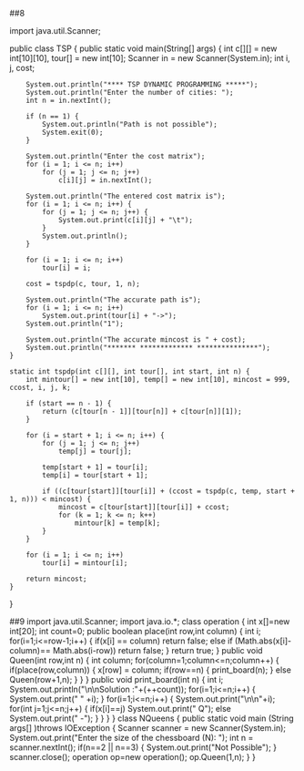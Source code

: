 ##8
 
import java.util.Scanner;

public class TSP {
    public static void main(String[] args) {
        int c[][] = new int[10][10], tour[] = new int[10];
        Scanner in = new Scanner(System.in);
        int i, j, cost;
        
        System.out.println("**** TSP DYNAMIC PROGRAMMING *****");
        System.out.println("Enter the number of cities: ");
        int n = in.nextInt();
        
        if (n == 1) {
            System.out.println("Path is not possible");
            System.exit(0);
        }
        
        System.out.println("Enter the cost matrix");
        for (i = 1; i <= n; i++)
            for (j = 1; j <= n; j++)
                c[i][j] = in.nextInt();
        
        System.out.println("The entered cost matrix is");
        for (i = 1; i <= n; i++) {
            for (j = 1; j <= n; j++) {
                System.out.print(c[i][j] + "\t");
            }
            System.out.println();
        }
        
        for (i = 1; i <= n; i++)
            tour[i] = i;
        
        cost = tspdp(c, tour, 1, n);
        
        System.out.println("The accurate path is");
        for (i = 1; i <= n; i++)
            System.out.print(tour[i] + "->");
        System.out.println("1");
        
        System.out.println("The accurate mincost is " + cost);
        System.out.println("******* ************* ***************");
    }
    
    static int tspdp(int c[][], int tour[], int start, int n) {
        int mintour[] = new int[10], temp[] = new int[10], mincost = 999, ccost, i, j, k;
        
        if (start == n - 1) {
            return (c[tour[n - 1]][tour[n]] + c[tour[n]][1]);
        }
        
        for (i = start + 1; i <= n; i++) {
            for (j = 1; j <= n; j++)
                temp[j] = tour[j];
            
            temp[start + 1] = tour[i];
            temp[i] = tour[start + 1];
            
            if ((c[tour[start]][tour[i]] + (ccost = tspdp(c, temp, start + 1, n))) < mincost) {
                mincost = c[tour[start]][tour[i]] + ccost;
                for (k = 1; k <= n; k++)
                    mintour[k] = temp[k];
            }
        }
        
        for (i = 1; i <= n; i++)
            tour[i] = mintour[i];
        
        return mincost;
    }
}



##9
import java.util.Scanner;
 import java.io.*;
 class operation
 {
int x[]=new int[20];
int count=0;
public boolean place(int row,int column)
{
int i;
for(i=1;i<=row-1;i++)
{
if(x[i] == column)
return false;
else
if (Math.abs(x[i]-column)== Math.abs(i-row))
return false;
}
return true;
}
public void Queen(int row,int n)
{
int column;
for(column=1;column<=n;column++)
{
if(place(row,column))
{
x[row] = column;
if(row==n)
{
print_board(n);
}
else
Queen(row+1,n);
}
}
}
public void print_board(int n)
{
int i;
System.out.println("\n\nSolution :"+(++count));
for(i=1;i<=n;i++)
{
System.out.print(" " +i);
}
for(i=1;i<=n;i++)
{
System.out.print("\n\n"+i);
for(int j=1;j<=n;j++)
{
if(x[i]==j)
System.out.print(" Q");
else
System.out.print(" -");
}
}
}
}
class NQueens
{
public static void main (String args[] )throws IOException
{
 Scanner scanner = new Scanner(System.in);
 System.out.print("Enter the size of the chessboard (N): ");
 int n = scanner.nextInt();
 if(n==2 || n==3)
 {
 System.out.print("Not Possible");
}
scanner.close();
 operation op=new operation();
 op.Queen(1,n);
}
}
